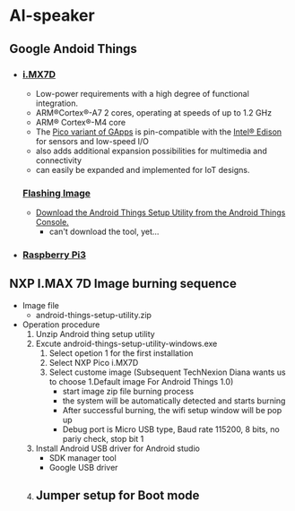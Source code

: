 # AI-speaker

## Google Andoid Things 
- ### [i.MX7D](https://developer.android.com/things/hardware/imx7d)
  - Low-power requirements with a high degree of functional integration.
  - ARM®Cortex®-A7 2 cores, operating at speeds of up to 1.2 GHz
  - ARM® Cortex®-M4 core
  - The [Pico variant of GApps](https://opengapps.org/) is pin-compatible with the [Intel® Edison](https://en.wikipedia.org/wiki/Intel_Edison) for sensors and low-speed I/O
  - also adds additional expansion possibilities for multimedia and connectivity
  - can easily be expanded and implemented for IoT designs.
  ### [Flashing Image](https://developer.android.com/things/hardware/imx7d#flashing_the_image)
  - [Download the Android Things Setup Utility from the Android Things Console.](https://partner.android.com/things/console/#/tools)
    - can't download the tool, yet...
  
- ### [Raspberry Pi3](https://developer.android.com/things/hardware/raspberrypi)


## NXP I.MAX 7D Image burning sequence
- Image file
  - android-things-setup-utility.zip
- Operation procedure
  1. Unzip Android thing setup utility
  2. Excute android-things-setup-utility-windows.exe
     1. Select opetion 1 for the first installation 
     2. Select NXP Pico i.MX7D
     3. Select custome image (Subsequent TechNexion Diana wants us to choose 1.Default image For Android Things 1.0)
        - start image zip file burning process
        - the system will be automatically detected and starts burning
        - After successful burning, the wifi setup window will be pop up
        - Debug port is Micro USB type, Baud rate 115200, 8 bits, no pariy check, stop bit 1
  3. Install Android USB driver for Android studio
     - SDK manager tool
     - Google USB driver
  4. Jumper setup for Boot mode
     - 
     
